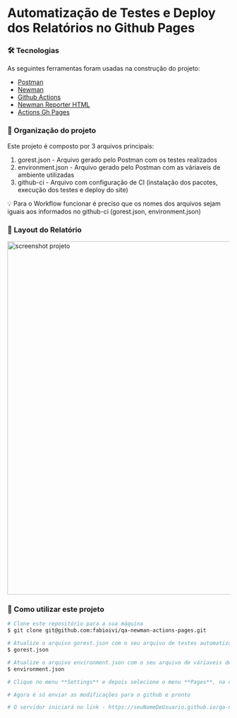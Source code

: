 # Automatização de Testes e Deploy dos Relatórios no Github Pages

### 🛠 Tecnologias

As seguintes ferramentas foram usadas na construção do projeto:

* [Postman](https://www.postman.com/)      
* [Newman](https://github.com/postmanlabs/newman)      
* [Github Actions](https://docs.github.com/pt/actions)
* [Newman Reporter HTML](https://github.com/DannyDainton/newman-reporter-htmlextra)
* [Actions Gh Pages](https://github.com/peaceiris/actions-gh-pages)

### 🚀 Organização do projeto

Este projeto é composto por 3 arquivos principais:
1. gorest.json - Arquivo gerado pelo Postman com os testes realizados
2. environment.json - Arquivo gerado pelo Postman com as váriaveis de ambiente utilizadas
3. github-ci - Arquivo com configuração de CI (instalação dos pacotes, execução dos testes e deploy do site)

💡 Para o Workflow funcionar é preciso que os nomes dos arquivos sejam iguais aos informados no github-ci (gorest.json, environment.json)

### 🎨 Layout do Relatório

<img src="https://github.com/fabioivi/qa-newman-actions-pages/blob/main/.github/images/Default_Report.gif" alt="screenshot projeto" width="800" >


### 🎲 Como utilizar este projeto

```bash
# Clone este repositório para a sua máquina
$ git clone git@github.com:fabioivi/qa-newman-actions-pages.git

# Atualize o arquivo gorest.json com o seu arquivo de testes automatizados gerado pelo Postman
$ gorest.json

# Atualize o arquivo environment.json com o seu arquivo de váriaveis de ambiente gerado pelo Postman
$ environment.json

# Clique no menu **Settings** e depois selecione o menu **Pages**, na opção Source selecione a opção "Deploy from branch" e depois na opção branch escolha a opcão **gh-pages** e clique no botão salvar

# Agora é só enviar as modificações para o github e pronto

# O servidor iniciará no link - https://seuNomeDeUsuario.github.io/qa-newman-actions-pages/
```
